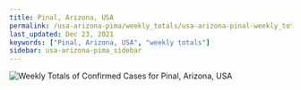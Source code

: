 ```yaml
---
title: Pinal, Arizona, USA
permalink: /usa-arizona-pima/weekly_totals/usa-arizona-pinal-weekly_totals.html
last_updated: Dec 23, 2021
keywords: ["Pinal, Arizona, USA", "weekly totals"]
sidebar: usa-arizona-pima_sidebar
---
```


![Weekly Totals of Confirmed Cases for Pinal, Arizona, USA](/covid_tracker/images/graphs/usa-arizona-pinal-weekly_totals_graph.png)
